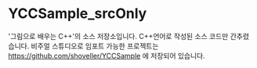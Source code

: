 # YCCSample_srcOnly
'그림으로 배우는 C++'의 소스 저장소입니다. C++언어로 작성된 소스 코드만 간추렸습니다. 
비주얼 스튜디오로 임포트 가능한 프로젝트는 https://github.com/shoveller/YCCSample 에 저장되어 있습니다.
